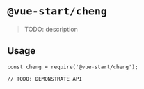 # `@vue-start/cheng`

> TODO: description

## Usage

```
const cheng = require('@vue-start/cheng');

// TODO: DEMONSTRATE API
```
